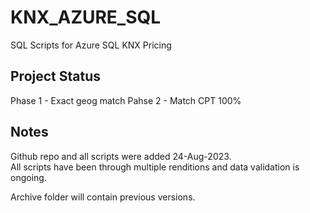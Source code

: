 # KNX_AZURE_SQL
SQL Scripts for Azure SQL KNX Pricing

## Project Status
Phase 1  - Exact geog match
Pahse 2  - Match CPT 100%

## Notes
Github repo and all scripts were added 24-Aug-2023.  
All scripts have been through multiple renditions and data validation is ongoing.

Archive folder will contain previous versions.
